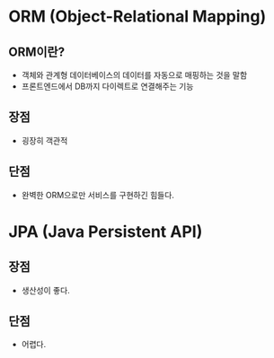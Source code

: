 # ORM (Object-Relational Mapping)

## ORM이란?

- 객체와 관계형 데이터베이스의 데이터를 자동으로 매핑하는 것을 말함
- 프론트엔드에서 DB까지 다이렉트로 연결해주는 기능

## 장점

- 굉장히 객관적

## 단점

- 완벽한 ORM으로만 서비스를 구현하긴 힘들다.

# JPA (Java Persistent API)

## 장점

- 생산성이 좋다.

## 단점

- 어렵다.